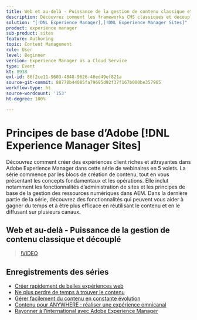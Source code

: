 ```yaml
---
title: Web et au-delà - Puissance de la gestion de contenu classique et découplé
description: Découvrez comment les frameworks CMS classiques et découplés façonnent l’avenir de la gestion de contenu et de la diffusion d’expérience numérique.
solution: "[!DNL Experience Manager],[!DNL Experience Manager Sites]"
product: experience manager
sub-product: sites
feature: Authoring
topic: Content Management
role: User
level: Beginner
version: Experience Manager as a Cloud Service
type: Event
kt: 8938
exl-id: 86f2ce11-9603-4848-9626-46ed49ef821a
source-git-commit: 88778b44085fa79695d92f37f167b000be357965
workflow-type: ht
source-wordcount: '153'
ht-degree: 100%

---
```


# Principes de base d’Adobe [!DNL Experience Manager Sites]

Découvrez comment créer des expériences client riches et attrayantes dans Adobe Experience Manager dans cette série de webinaires en 5 volets. La série commence par les blocs de création de contenu, tout en vous présentant les concepts fondamentaux et les opérations. Elle inclut notamment les fonctionnalités d’administration de sites et les principes de base de la gestion des ressources numériques dans AEM. Dans la dernière partie de la série, découvrez des fonctionnalités qui peuvent vous aider à gagner du temps et à être plus efficace en réutilisant le contenu et en le diffusant sur plusieurs canaux.

## Web et au-delà - Puissance de la gestion de contenu classique et découplé

>[!VIDEO](https://video.tv.adobe.com/v/336949/?quality=12&learn=on&hidetitle=true)

<!-- description -->

## Enregistrements des séries

* [Créer rapidement de belles expériences web](authoring-fundamentals.md)
* [Ne plus perdre de temps à trouver le contenu](media-library-administration.md)
* [Gérer facilement du contenu en constante évolution](collaboration-tools.md)
* [Contenu pour ANYWHERE : réaliser une expérience omnicanal](omnichannel-experiences.md)
* [Rayonner à l’international avec Adobe Experience Manager](multi-site-management-web-translation.md)
